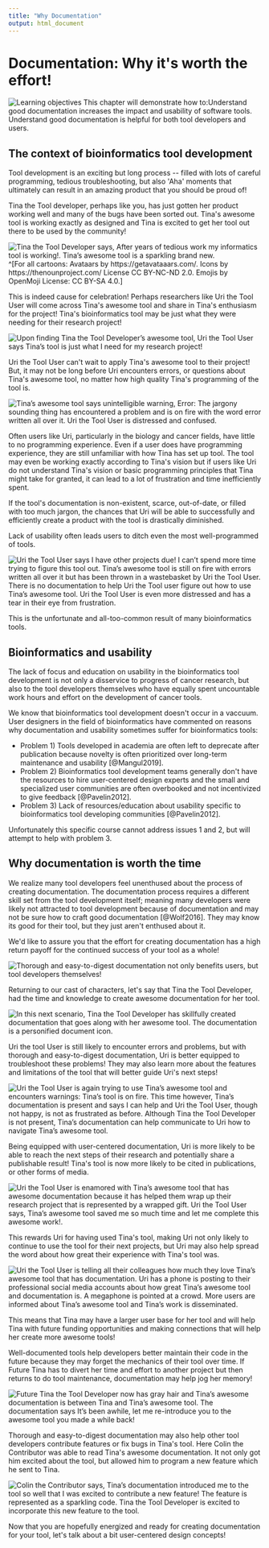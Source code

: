 ```yaml
---
title: "Why Documentation"
output: html_document
---
```




# Documentation: Why it's worth the effort!

<img src="resources/images/02-why_documentation_files/figure-html//1cd434bkLer_CJ04GzpsZwzeEA9gjc5Ho6QimiHPbyEg_gd422c5de97_0_16.png" title="Learning objectives This chapter will demonstrate how to:Understand good documentation increases the impact and usability of software tools. Understand good documentation is helpful for both tool developers and users." alt="Learning objectives This chapter will demonstrate how to:Understand good documentation increases the impact and usability of software tools. Understand good documentation is helpful for both tool developers and users."  />

## The context of bioinformatics tool development

Tool development is an exciting but long process -- filled with lots of careful programming, tedious troubleshooting, but also 'Aha' moments that ultimately can result in an amazing product that you should be proud of!

Tina the Tool developer, perhaps like you, has just gotten her product working well and many of the bugs have been sorted out. Tina's awesome tool is working exactly as designed and Tina is excited to get her tool out there to be used by the community!

<img src="resources/images/02-why_documentation_files/figure-html//1cd434bkLer_CJ04GzpsZwzeEA9gjc5Ho6QimiHPbyEg_p.png" title="Tina the Tool Developer says, After years of tedious work my informatics tool is working!. Tina’s awesome tool is a sparkling brand new." alt="Tina the Tool Developer says, After years of tedious work my informatics tool is working!. Tina’s awesome tool is a sparkling brand new."  />
^[For all cartoons:     
Avataars by https://getavataaars.com/.   
Icons by https://thenounproject.com/ License CC BY-NC-ND 2.0.     
Emojis by OpenMoji License: CC BY-SA 4.0.]

This is indeed cause for celebration! Perhaps researchers like Uri the Tool User will come across Tina's awesome tool and share in Tina's enthusiasm for the project! Tina's bioinformatics tool may be just what they were needing for their research project!

<img src="resources/images/02-why_documentation_files/figure-html//1cd434bkLer_CJ04GzpsZwzeEA9gjc5Ho6QimiHPbyEg_gcf14585424_0_11.png" title="Upon finding Tina the Tool Developer’s awesome tool, Uri the Tool User says Tina’s tool is just what I need for my research project!" alt="Upon finding Tina the Tool Developer’s awesome tool, Uri the Tool User says Tina’s tool is just what I need for my research project!"  />

Uri the Tool User can't wait to apply Tina's awesome tool to their project! But, it may not be long before Uri encounters errors, or questions about Tina's awesome tool, no matter how high quality Tina's programming of the tool is.

<img src="resources/images/02-why_documentation_files/figure-html//1cd434bkLer_CJ04GzpsZwzeEA9gjc5Ho6QimiHPbyEg_gcf14585424_0_27.png" title="Tina’s awesome tool says unintelligible warning, Error: The jargony sounding thing has encountered a problem and is on fire with the word error written all over it. Uri the Tool User is distressed and confused." alt="Tina’s awesome tool says unintelligible warning, Error: The jargony sounding thing has encountered a problem and is on fire with the word error written all over it. Uri the Tool User is distressed and confused."  />

Often users like Uri, particularly in the biology and cancer fields, have little to no programming experience. Even if a user does have programming experience, they are still unfamiliar with how Tina has set up tool. The tool may even be working exactly according to Tina's vision but if users like Uri do not understand Tina's vision or basic programming principles that Tina might take for granted, it can lead to a lot of frustration and time inefficiently spent.

If the tool's documentation is non-existent, scarce, out-of-date, or filled with too much jargon, the chances that Uri will be able to successfully and efficiently create a product with the tool is drastically diminished.

Lack of usability often leads users to ditch even the most well-programmed of tools.

<img src="resources/images/02-why_documentation_files/figure-html//1cd434bkLer_CJ04GzpsZwzeEA9gjc5Ho6QimiHPbyEg_gcf14585424_0_60.png" title="Uri the Tool User says I have other projects due! I can’t spend more time trying to figure this tool out. Tina’s awesome tool is still on fire with errors written all over it but has been thrown in a wastebasket by Uri the Tool User. There is no documentation to help Uri the Tool user figure out how to use Tina’s awesome tool. Uri the Tool User is even more distressed and has a tear in their eye from frustration. " alt="Uri the Tool User says I have other projects due! I can’t spend more time trying to figure this tool out. Tina’s awesome tool is still on fire with errors written all over it but has been thrown in a wastebasket by Uri the Tool User. There is no documentation to help Uri the Tool user figure out how to use Tina’s awesome tool. Uri the Tool User is even more distressed and has a tear in their eye from frustration. "  />

This is the unfortunate and all-too-common result of many bioinformatics tools.

## Bioinformatics and usability

The lack of focus and education on usability in the bioinformatics tool development is not only a disservice to progress of cancer research, but also to the tool developers themselves who have equally spent uncountable work hours and effort on the development of cancer tools.

We know that bioinformatics tool development doesn't occur in a vaccuum. User designers in the field of bioinformatics have commented on reasons why documentation and usability sometimes suffer for bioinformatics tools:

- Problem 1) Tools developed in academia are often left to deprecate after publication because novelty is often prioritized over long-term maintenance and usability [@Mangul2019].
- Problem 2) Bioinformatics tool development teams generally don't have the resources to hire user-centered design experts and the small and specialized user communities are often overbooked and not incentivized to give feedback [@Pavelin2012].  
- Problem 3) Lack of resources/education about usability specific to bioinformatics tool developing communities [@Pavelin2012].   

Unfortunately this specific course cannot address issues 1 and 2, but will attempt to help with problem 3.

## Why documentation is worth the time

We realize many tool developers feel unenthused about the process of creating documentation. The documentation process requires a different skill set from the tool development itself; meaning many developers were likely not attracted to tool development because of documentation and may not be sure how to craft good documentation [@Wolf2016]. They may know its good for their tool, but they just aren't enthused about it.

We'd like to assure you that the effort for creating documentation has a high return payoff for the continued success of your tool as a whole!

<img src="resources/images/02-why_documentation_files/figure-html//1cd434bkLer_CJ04GzpsZwzeEA9gjc5Ho6QimiHPbyEg_gd228cc29d1_0_140.png" title="Thorough and easy-to-digest documentation not only benefits users, but tool developers themselves!" alt="Thorough and easy-to-digest documentation not only benefits users, but tool developers themselves!"  />

Returning to our cast of characters, let's say that Tina the Tool Developer, had the time and knowledge to create awesome documentation for her tool.

<img src="resources/images/02-why_documentation_files/figure-html//1cd434bkLer_CJ04GzpsZwzeEA9gjc5Ho6QimiHPbyEg_gcf14585424_0_47.png" title="In this next scenario, Tina the Tool Developer has skillfully created documentation that goes along with her awesome tool. The documentation is a personified document icon." alt="In this next scenario, Tina the Tool Developer has skillfully created documentation that goes along with her awesome tool. The documentation is a personified document icon."  />

Uri the tool User is still likely to encounter errors and problems, but with thorough and easy-to-digest documentation, Uri is better equipped to troubleshoot these problems! They may also learn more about the features and limitations of the tool that will better guide Uri's next steps!

<img src="resources/images/02-why_documentation_files/figure-html//1cd434bkLer_CJ04GzpsZwzeEA9gjc5Ho6QimiHPbyEg_gcf14585424_0_112.png" title="Uri the Tool User is again trying to use Tina’s awesome tool and encounters warnings: Tina’s tool is on fire. This time however, Tina’s documentation is present and says I can help and Uri the Tool User, though not happy, is not as frustrated as before. Although Tina the Tool Developer is not present, Tina’s documentation can help communicate to Uri how to navigate Tina’s awesome tool." alt="Uri the Tool User is again trying to use Tina’s awesome tool and encounters warnings: Tina’s tool is on fire. This time however, Tina’s documentation is present and says I can help and Uri the Tool User, though not happy, is not as frustrated as before. Although Tina the Tool Developer is not present, Tina’s documentation can help communicate to Uri how to navigate Tina’s awesome tool."  />

Being equipped with user-centered documentation, Uri is more likely to be able to reach the next steps of their research and potentially share a publishable result! Tina's tool is now more likely to be cited in publications, or other forms of media.

<img src="resources/images/02-why_documentation_files/figure-html//1cd434bkLer_CJ04GzpsZwzeEA9gjc5Ho6QimiHPbyEg_gcf14585424_0_144.png" title="Uri the Tool User is enamored with Tina’s awesome tool that has awesome documentation because it has helped them wrap up their research project that is represented by a wrapped gift. Uri the Tool User says, Tina’s awesome tool saved me so much time and let me complete this awesome work!." alt="Uri the Tool User is enamored with Tina’s awesome tool that has awesome documentation because it has helped them wrap up their research project that is represented by a wrapped gift. Uri the Tool User says, Tina’s awesome tool saved me so much time and let me complete this awesome work!."  />

This rewards Uri for having used Tina's tool, making Uri not only likely to continue to use the tool for their next projects, but Uri may also help spread the word about how great their experience with Tina's tool was.

<img src="resources/images/02-why_documentation_files/figure-html//1cd434bkLer_CJ04GzpsZwzeEA9gjc5Ho6QimiHPbyEg_gcf4eaa5799_5_49.png" title="Uri the Tool User is telling all their colleagues how much they love Tina’s awesome tool that has documentation. Uri has a phone is posting to their professional social media accounts about how great Tina’s awesome tool and documentation is. A megaphone is pointed at a crowd. More users are informed about Tina’s awesome tool and Tina’s work is disseminated." alt="Uri the Tool User is telling all their colleagues how much they love Tina’s awesome tool that has documentation. Uri has a phone is posting to their professional social media accounts about how great Tina’s awesome tool and documentation is. A megaphone is pointed at a crowd. More users are informed about Tina’s awesome tool and Tina’s work is disseminated."  />

This means that Tina may have a larger user base for her tool and will help Tina with future funding opportunities and making connections that will help her create more awesome tools!

Well-documented tools help developers better maintain their code in the future because they may forget the mechanics of their tool over time. If Future Tina has to divert her time and effort to another project but then returns to do tool maintenance, documentation may help jog her memory!

<img src="resources/images/02-why_documentation_files/figure-html//1cd434bkLer_CJ04GzpsZwzeEA9gjc5Ho6QimiHPbyEg_gcf4eaa5799_5_79.png" title="Future Tina the Tool Developer now has gray hair and Tina’s awesome documentation is between Tina and Tina’s awesome tool. The documentation says It’s been awhile, let me re-introduce you to the awesome tool you made a while back!" alt="Future Tina the Tool Developer now has gray hair and Tina’s awesome documentation is between Tina and Tina’s awesome tool. The documentation says It’s been awhile, let me re-introduce you to the awesome tool you made a while back!"  />

Thorough and easy-to-digest documentation may also help other tool developers contribute features or fix bugs in Tina's tool. Here Colin the Contributor was able to read Tina's awesome documentation. It not only got him excited about the tool, but allowed him to program a new feature which he sent to Tina.

<img src="resources/images/02-why_documentation_files/figure-html//1cd434bkLer_CJ04GzpsZwzeEA9gjc5Ho6QimiHPbyEg_gcf4eaa5799_5_127.png" title="Colin the Contributor says, Tina’s documentation introduced me to the tool so well that I was excited to contribute a new feature! The feature is represented as a sparkling code. Tina the Tool Developer is excited to incorporate this new feature to the tool." alt="Colin the Contributor says, Tina’s documentation introduced me to the tool so well that I was excited to contribute a new feature! The feature is represented as a sparkling code. Tina the Tool Developer is excited to incorporate this new feature to the tool."  />

Now that you are hopefully energized and ready for creating documentation for your tool, let's talk about a bit user-centered design concepts!
